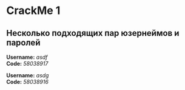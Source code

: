 # CrackMe 1

## Несколько подходящих пар юзернеймов и паролей

**Username:** *asdf*  
**Code:** *58038917*  

**Username:** *asdg*  
**Code:** *58038916*  
